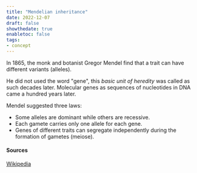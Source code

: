 ```yaml
---
title: "Mendelian inheritance"
date: 2022-12-07
draft: false
showthedate: true
enabletoc: false
tags:
- concept
---
```


In 1865, the monk and botanist Gregor Mendel find that a trait can have different variants (alleles).

He did not used the word "gene", this *basic unit of heredity* was called as such decades later. Molecular genes as sequences of nucleotides in DNA came a hundred years later. 

Mendel suggested three laws:

- Some alleles are dominant while others are recessive.
- Each gamete carries only one allele for each gene.
- Genes of different traits can segregate independently during the formation of gametes (meiose).

#### Sources 

[Wikipedia](https://en.wikipedia.org/wiki/Mendelian_inheritance)

